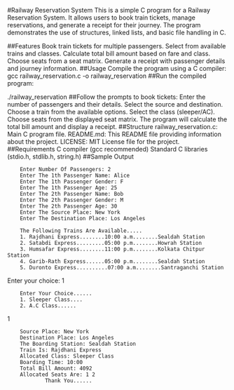 #Railway Reservation System
This is a simple C program for a Railway Reservation System. It allows users to book train tickets, manage reservations, and generate a receipt for their journey. The program demonstrates the use of structures, linked lists, and basic file handling in C.

##Features
Book train tickets for multiple passengers.
Select from available trains and classes.
Calculate total bill amount based on fare and class.
Choose seats from a seat matrix.
Generate a receipt with passenger details and journey information.
##Usage
Compile the program using a C compiler:
gcc railway_reservation.c -o railway_reservation
##Run the compiled program:

./railway_reservation
##Follow the prompts to book tickets:
Enter the number of passengers and their details.
Select the source and destination.
Choose a train from the available options.
Select the class (sleeper/AC).
Choose seats from the displayed seat matrix.
The program will calculate the total bill amount and display a receipt.
##Structure
railway_reservation.c: Main C program file.
README.md: This README file providing information about the project.
LICENSE: MIT License file for the project.
##Requirements
C compiler (gcc recommended)
Standard C libraries (stdio.h, stdlib.h, string.h)
##Sample Output

        Enter Number Of Passengers: 2
        Enter The 1th Passenger Name: Alice
        Enter The 1th Passenger Gender: F
        Enter The 1th Passenger Age: 25
        Enter The 2th Passenger Name: Bob
        Enter The 2th Passenger Gender: M
        Enter The 2th Passenger Age: 30
        Enter The Source Place: New York
        Enter The Destination Place: Los Angeles

        The Following Trains Are Available.....
        1. Rajdhani Express........10:00 a.m........Sealdah Station
        2. Satabdi Express.........05:00 p.m........Howrah Station
        3. Humsafar Express........11:00 p.m........Kolkata Chitpur Station
        4. Garib-Rath Express......05:00 p.m........Sealdah Station
        5. Duronto Express..........07:00 a.m........Santraganchi Station
Enter your choice: 1

        Enter Your Choice......
        1. Sleeper Class....
        2. A.C Class......
1

        Source Place: New York
        Destination Place: Los Angeles
        The Boarding Station: Sealdah Station
        Train Is: Rajdhani Express
        Allocated Class: Sleeper Class
        Boarding Time: 10:00
        Total Bill Amount: 4092
        Allocated Seats Are: 1 2
                Thank You......
